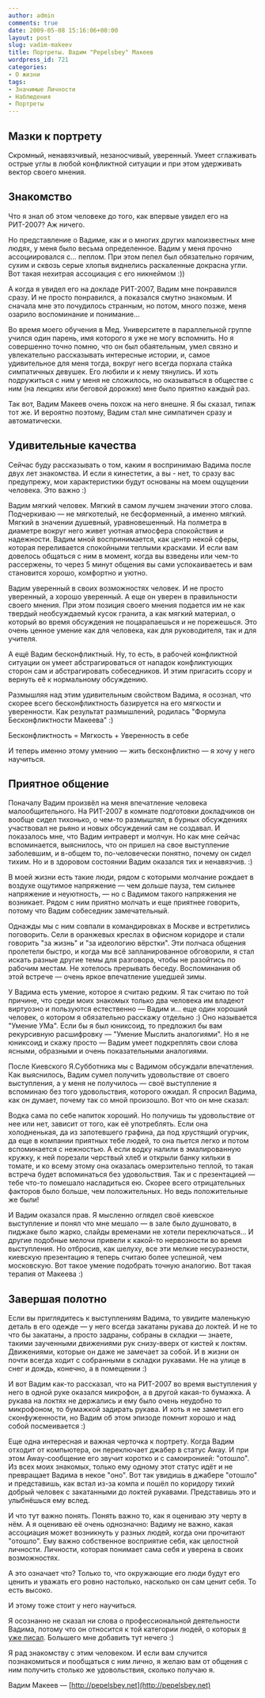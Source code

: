 ```yaml
---
author: admin
comments: true
date: 2009-05-08 15:16:06+00:00
layout: post
slug: vadim-makeev
title: Портреты. Вадим "Pepelsbey" Макеев
wordpress_id: 721
categories:
- О жизни
tags:
- Значимые Личности
- Наблюдения
- Портреты
---
```


## Мазки к портрету


Скромный, ненавязчивый, незаносчивый, уверенный. Умеет сглаживать острые углы в любой конфликтной ситуации и при этом удерживать вектор своего мнения.

<!-- more -->



## Знакомство


Что я знал об этом человеке до того, как впервые увидел его на РИТ-2007?
Аж ничего.

Но представление о Вадиме, как и о многих других малоизвестных мне людях, у меня было весьма определенное. Вадим у меня прочно ассоциировался с... пеплом. При этом пепел был обязательно горячим, сухим и сквозь серые хлопья виднелись раскаленные докрасна угли. Вот такая нехитрая ассоциация с его никнеймом :))

А когда я увидел его на докладе РИТ-2007, Вадим мне понравился сразу. И не просто понравился, а показался смутно знакомым. И сначала мне это почудилось странным, но потом, много позже, меня озарило воспоминание и понимание...

Во время моего обучения в Мед. Университете в параллельной группе учился один парень, имя которого я уже не могу вспомнить. Но я совершенно точно помню, что он был обаятельным, умел связно и увлекательно рассказывать интересные истории, и, самое удивительное для меня тогда, вокруг него всегда порхала стайка симпатичных девушек. Его любили и к нему тянулись. И хоть подружиться с ним у меня не сложилось, но оказываться в обществе с ним (на лекциях или беговой дорожке) мне было приятно каждый раз.

Так вот, Вадим Макеев очень похож на него внешне. Я бы сказал, типаж тот же. И вероятно поэтому, Вадим стал мне симпатичен сразу и автоматически.



## Удивительные качества


Сейчас буду рассказывать о том, каким я воспринимаю Вадима после двух лет знакомства. И если я кинестетик, а вы - нет, то сразу вас предупрежу, мои характеристики будут основаны на моем ощущении человека. Это важно :)

Вадим мягкий человек. Мягкий в самом лучшем значении этого слова. Подчеркиваю — не мягкотелый, не бесформенный, а именно мягкий. Мягкий в значении душевный, уравновешенный.  На полметра в диаметре вокруг него живет уютная атмосфера спокойствия и надежности. Вадим мной воспринимается, как центр некой сферы, которая переливается спокойными теплыми красками. И если вам довелось общаться с ним в момент, когда вы взведены или чем-то рассержены, то через 5 минут общения вы сами успокаиваетесь и вам становится хорошо, комфортно и уютно.

Вадим уверенный в своих возможностях человек. И не просто уверенный, а хорошо уверенный. А еще он уверен в правильности своего мнения. При этом позиция своего мнения подается им не как твердый необсуждаемый кусок гранита, а как мягкий материал, о который во время обсуждения не поцарапаешься и не порежешься. Это очень ценное умение как для человека, как для руководителя, так и для учителя.

А ещё Вадим бесконфликтный. Ну, то есть, в рабочей конфликтной ситуации он умеет абстрагироваться от нападок конфликтующих сторон сам и абстрагировать собеседников. И этим пригасить ссору и вернуть её к нормальному обсуждению.

Размышляя над этим удивительным свойством Вадима, я осознал, что скорее всего бесконфликтность базируется на его мягкости и уверенности.  Как результат размышлений, родилась "Формула Бесконфликтности Макеева" :)

Бесконфликтность = Мягкость + Уверенность в себе

И теперь именно этому умению — жить бесконфликтно — я хочу  у него научиться.



## Приятное общение


Поначалу Вадим произвёл на меня впечатление человека малообщительного. На РИТ-2007 в комнате подготовки докладчиков он вообще сидел тихонько, о чем-то размышлял, в бурных обсуждениях участвовал не рьяно и новых обсуждений сам не создавал. И показалось мне, что Вадим интраверт и молчун. Но как мне сейчас вспоминается, выяснилось, что он пришел на свое выступление заболевшим, и в-общем то, по-человечески понятно, почему он сидел тихим.
Но и в здоровом состоянии Вадим оказался тих и ненавязчив. :)

В моей жизни есть такие люди, рядом с которыми молчание рождает в воздухе ощутимое напряжение — чем дольше пауза, тем сильнее напряжение и неуютность, — но с Вадимом такого напряжения не возникает. Рядом с ним приятно молчать и еще приятнее говорить, потому что Вадим собеседник замечательный.

Однажды мы с ним совпали в командировках в Москве и встретились поговорить. Сели в оранжевых креслах в офисном коридоре и стали говорить "за жизнь" и "за идеологию вёрстки".  Эти полчаса общения пролетели быстро, и когда мы всё запланированное обговорили, я стал искать разные другие темы для разговора, чтобы не разойтись по рабочим местам. Не хотелось прерывать беседу. Воспоминания об этой встрече — очень яркое впечатление ушедшей зимы.

У Вадима есть умение, которое я считаю редким. Я так считаю по той причине, что среди моих знакомых только два человека им владеют виртуозно и пользуются естественно — Вадим и... еще один хороший человек, о котором я обязательно расскажу отдельно :)
Оно называется "Умение УМа". Если бы я был юниксоид, то предложил бы вам рекурсивную расшифровку — "Умение Мыслить аналогиями". Но я не юниксоид и скажу просто — Вадим умеет подкреплять свои слова ясными, образными и очень показательными аналогиями.

После Киевского Я.Субботника мы с Вадимом обсуждали впечатления. Как выяснилось, Вадим сумел получить удовольствие от своего выступления, а у меня не получилось — своё выступление я вспоминаю без того удовольствия, которого ожидал. Я спросил Вадима, как он думает, почему так со мной произошло. Вот что он мне сказал:

Водка сама по себе напиток хороший. Но получишь ты удовольствие от нее или нет, зависит от того, как её употреблять. Если она холодненькая, да из запотевшего графина, да под хрустящий огурчик, да еще в компании приятных тебе людей, то она пьется легко и потом вспоминается с нежностью. А если водку налили в эмалированную кружку, к ней порезали черствый хлеб и открыли банку кильки в томате, и ко всему этому она оказалась омерзительно теплой, то такая встреча будет вспоминаться без удовольствия. Так и с презентацией — тебе что-то помешало насладиться ею. Скорее всего отрицательных факторов было больше, чем положительных. Но ведь положительные же были!

И Вадим оказался прав. Я мысленно оглядел своё киевское выступление и понял что мне мешало — в зале было душновато, в пиджаке было жарко, слайды временами не хотели переключаться... И другие подобные мелочи привели к какой-то нервозности во время выступления. Но отбросив, как шелуху, все эти мелкие несуразности, киевскую презентацию я теперь считаю более успешной, чем московскую. Вот такое умение подобрать точную аналогию. Вот такая терапия от Макеева :)



## Завершая полотно


Если вы приглядитесь к выступлениям Вадима, то увидите маленькую деталь в его одежде — у него всегда закатаны рукава до локтей. И не то что бы закатаны, а просто задраны, собраны в складки — знаете, такими заученными движениями рук снизу-вверх от кистей к локтям. Движениями, которые он даже не замечает за собой. И в жизни он почти всегда ходит с собранными в складки рукавами. Не на улице в снег и дождь, конечно, а в помещении :)

И вот Вадим как-то рассказал, что на РИТ-2007 во время выступления у него в одной руке оказался микрофон, а в другой какая-то бумажка. А рукава на локтях не держались и ему было очень неудобно то микрофоном, то бумажкой задирать рукава. И хоть я не заметил его сконфуженности, но Вадим об этом эпизоде помнит хорошо и над собой посмеивается :)

Еще одна интересная и важная черточка к портрету. Когда Вадим отходит от компьютера, он переключает джабер в статус Away. И при этом Away-сообщение его звучит коротко и с самоиронией: "отошло". Из всех моих знакомых, только ему одному этот статус идёт и не превращает Вадима в некое "оно". Вот так увидишь в джабере "отошло" и представишь, как встал из-за компа и пошёл по коридору тихий добрый человек с закатанными до локтей рукавами. Представишь это и улыбнёшься ему вслед.

И что тут важно понять. Понять важно то, как я оцениваю эту черту в нём. А я оцениваю её очень однозначно: Вадиму не важно, какая ассоциация может возникнуть у разных людей, когда они прочитают "отошло". Ему важно собственное восприятие себя, как целостной личности. Личности, которая понимает сама себя и уверена в своих возможностях.

А это означает что? Только то, что окружающие его люди будут его ценить и уважать его ровно настолько, насколько он сам ценит себя. То есть высоко.

И этому тоже стоит у него научиться.

Я осознанно не сказал ни слова о профессиональной деятельности Вадима, потому что он относится к той категории людей, о которых [я уже писал](http://makishvili.com/2009/02/vostorg/). Большего мне добавить тут нечего :)

Я рад знакомству с этим человеком. И если вам случится познакомиться и пообщаться с ним лично, я желаю вам от общения с ним получить столько же удовольствия, сколько получаю я.

Вадим Макеев — [http://pepelsbey.net](http://pepelsbey.net)

